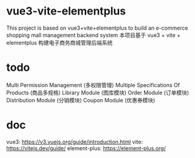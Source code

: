 # vue3-vite-elementplus
This project is based on vue3+vite+elementplus to build an e-commerce shopping mall management backend system
本项目基于 vue3 + vite + elementplus 构建电子商务商城管理后端系统

# todo
Multi Permission Management (多权限管理) 
Multiple Specifications Of Products (商品多规格)
Library Module (图库模块)
Order Module (订单模块)
Distribution Module (分销模块)
Coupon Module (优惠券模块)

# doc
vue3: https://v3.vuejs.org/guide/introduction.html
vite: https://vitejs.dev/guide/
element-plus: https://element-plus.org/